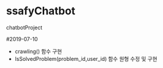 # ssafyChatbot
chatbotProject

#2019-07-10
- crawling() 함수 구현
- IsSolvedProblem(problem_id,user_id) 함수 원형 수정 및 구현
